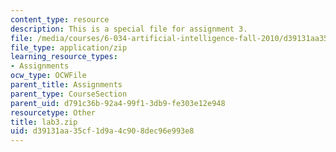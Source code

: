 ```yaml
---
content_type: resource
description: This is a special file for assignment 3.
file: /media/courses/6-034-artificial-intelligence-fall-2010/d39131aa35cf1d9a4c908dec96e993e8_lab3.zip
file_type: application/zip
learning_resource_types:
- Assignments
ocw_type: OCWFile
parent_title: Assignments
parent_type: CourseSection
parent_uid: d791c36b-92a4-99f1-3db9-fe303e12e948
resourcetype: Other
title: lab3.zip
uid: d39131aa-35cf-1d9a-4c90-8dec96e993e8
---
```

